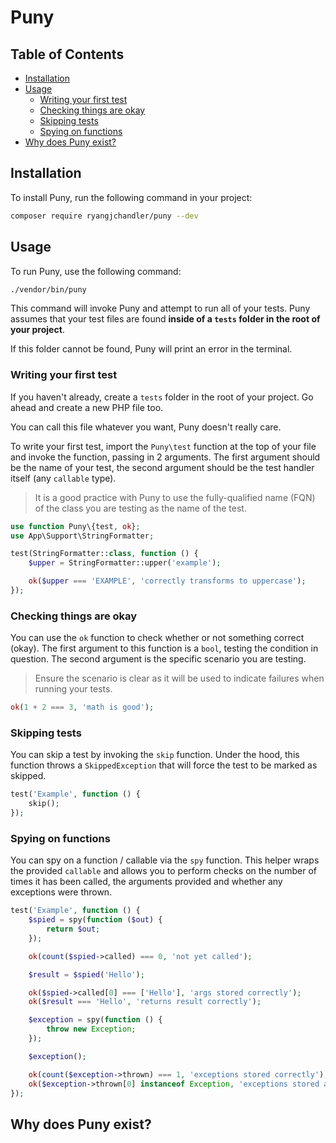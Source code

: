 # Puny

## Table of Contents

* [Installation](#installation)
* [Usage](#usage)
    * [Writing your first test](#writing-your-first-test)
    * [Checking things are okay](#checking-things-are-okay)
    * [Skipping tests](#skipping-tests)
    * [Spying on functions](#spying-on-functions)
* [Why does Puny exist?](#why-does-puny-exist)

## Installation

To install Puny, run the following command in your project:

```bash
composer require ryangjchandler/puny --dev
```

## Usage

To run Puny, use the following command:

```bash
./vendor/bin/puny
```

This command will invoke Puny and attempt to run all of your tests. Puny assumes that your test files are found **inside of a `tests` folder in the root of your project**.

If this folder cannot be found, Puny will print an error in the terminal.

### Writing your first test

If you haven't already, create a `tests` folder in the root of your project. Go ahead and create a new PHP file too.

You can call this file whatever you want, Puny doesn't really care.

To write your first test, import the `Puny\test` function at the top of your file and invoke the function, passing in 2 arguments. The first argument should be the name of your test, the second argument should be the test handler itself (any `callable` type).

> It is a good practice with Puny to use the fully-qualified name (FQN) of the class you are testing as the name of the test.

```php
use function Puny\{test, ok};
use App\Support\StringFormatter;

test(StringFormatter::class, function () {
    $upper = StringFormatter::upper('example');

    ok($upper === 'EXAMPLE', 'correctly transforms to uppercase');
});
```

### Checking things are okay

You can use the `ok` function to check whether or not something correct (okay). The first argument to this function is a `bool`, testing the condition in question. The second argument is the specific scenario you are testing.

> Ensure the scenario is clear as it will be used to indicate failures when running your tests.

```php
ok(1 + 2 === 3, 'math is good');
```

### Skipping tests

You can skip a test by invoking the `skip` function. Under the hood, this function throws a `SkippedException` that will force the test to be marked as skipped.

```php
test('Example', function () {
    skip();
});
```

### Spying on functions

You can spy on a function / callable via the `spy` function. This helper wraps the provided `callable` and allows you to perform checks on the number of times it has been called, the arguments provided and whether any exceptions were thrown.

```php
test('Example', function () {
    $spied = spy(function ($out) {
        return $out;
    });

    ok(count($spied->called) === 0, 'not yet called');

    $result = $spied('Hello');

    ok($spied->called[0] === ['Hello'], 'args stored correctly');
    ok($result === 'Hello', 'returns result correctly');

    $exception = spy(function () {
        throw new Exception;
    });

    $exception();

    ok(count($exception->thrown) === 1, 'exceptions stored correctly');
    ok($exception->thrown[0] instanceof Exception, 'exceptions stored are objects');
});
```

## Why does Puny exist?

